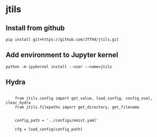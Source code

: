 # jtils


## Install from github
`pip install git+https://github.com/JTT94/jtils.git`

## Add environment to Jupyter kernel
`python -m ipykernel install --user --name=jtils`

## Hydra 
```
    
    from jtils.config import get_value, load_config, config_eval, clear_hydra
    from jtils.filepaths import get_directory, get_filename


    config_path = '../configs/mnist.yaml'

    cfg = load_config(config_path)

```